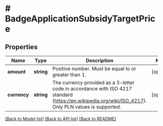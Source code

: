 # # BadgeApplicationSubsidyTargetPrice

## Properties

Name | Type | Description | Notes
------------ | ------------- | ------------- | -------------
**amount** | **string** | Positive number. Must be equal to or greater than 1. | [optional]
**currency** | **string** | The currency provided as a 3-letter code in accordance with ISO 4217 standard (https://en.wikipedia.org/wiki/ISO_4217). Only PLN values is supported. | [optional]

[[Back to Model list]](../../README.md#models) [[Back to API list]](../../README.md#endpoints) [[Back to README]](../../README.md)
